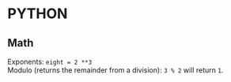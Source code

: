 # PYTHON

Math
----

Exponents: `eight = 2 **3`  
Modulo (returns the remainder from a division): `3 % 2` will return `1`.
